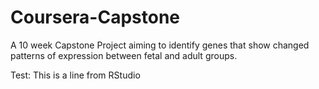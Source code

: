 # Coursera-Capstone
A 10 week Capstone Project aiming to identify genes that show changed patterns of expression between fetal and adult groups.


Test: This is a line from RStudio